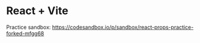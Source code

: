 # React + Vite

Practice sandbox: https://codesandbox.io/p/sandbox/react-props-practice-forked-mfgg68